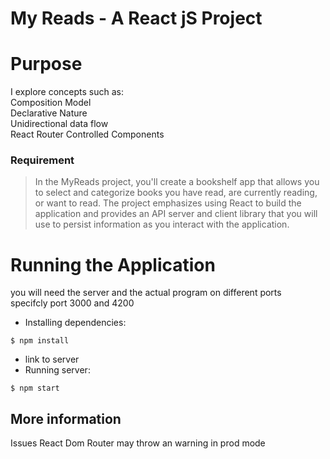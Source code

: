 # My Reads - A React jS Project

# Purpose
I explore concepts such as:  
Composition Model  
Declarative Nature  
Unidirectional data flow  
React Router
Controlled Components  

### Requirement  
> In the MyReads project, you'll create a bookshelf app that allows you to
select and categorize books you have read, are currently reading, or want to
read. The project emphasizes using React to build the application and provides
an API server and client library that you will use to persist information as
you interact with the application.


# Running the Application
you will need the server and the actual program on different ports  
specifcly port 3000 and 4200

- Installing dependencies:
```{r, engine='bash', count_lines}
$ npm install
```
- link to server 
- Running server:  
```{r, engine='bash', count_lines}
$ npm start
```



## More information
Issues
React Dom Router may throw an warning in prod mode
